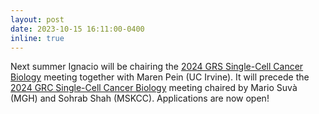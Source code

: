 ```yaml
---
layout: post
date: 2023-10-15 16:11:00-0400
inline: true
---
```


Next summer Ignacio will be chairing the [2024 GRS Single-Cell Cancer Biology](https://www.grc.org/single-cell-cancer-biology-grs-conference/2024/) meeting together with Maren Pein (UC Irvine). It will precede the [2024 GRC Single-Cell Cancer Biology](https://www.grc.org/single-cell-cancer-biology-conference/2024/) meeting chaired by Mario Suvà (MGH) and Sohrab Shah (MSKCC). Applications are now open!
